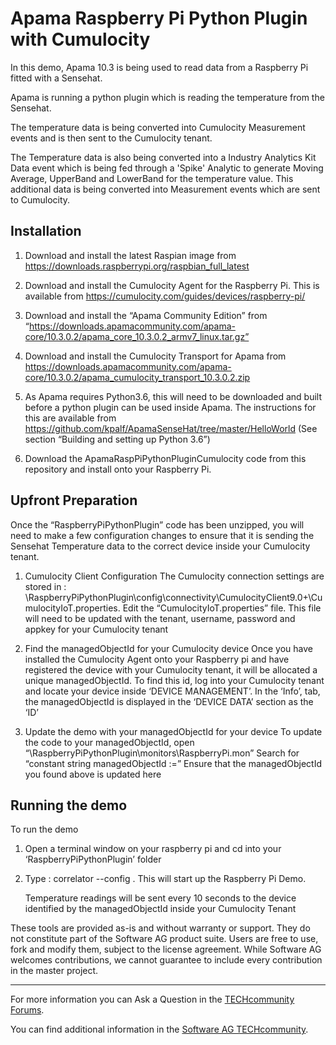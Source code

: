 # Apama Raspberry Pi Python Plugin with Cumulocity

In this demo, Apama 10.3 is being used to read data from a Raspberry Pi fitted with a Sensehat. 

Apama is running a python plugin which is reading the temperature from the Sensehat.

The temperature data is being converted into Cumulocity Measurement events and is then sent to the Cumulocity tenant.

The Temperature data is also being converted into a Industry Analytics Kit Data event which is being fed through a 'Spike' Analytic to generate Moving Average, UpperBand and LowerBand for the temperature value. This additional data is being converted into Measurement events which are sent to Cumulocity.

## Installation
1. Download and install the latest Raspian image from https://downloads.raspberrypi.org/raspbian_full_latest

2. Download and install the Cumulocity Agent for the Raspberry Pi. This is available from https://cumulocity.com/guides/devices/raspberry-pi/

3. Download and install the “Apama Community Edition” from “https://downloads.apamacommunity.com/apama-core/10.3.0.2/apama_core_10.3.0.2_armv7_linux.tar.gz”

4. Download and install the Cumulocity Transport for Apama from https://downloads.apamacommunity.com/apama-core/10.3.0.2/apama_cumulocity_transport_10.3.0.2.zip

5. As Apama requires Python3.6, this will need to be downloaded and built before a python plugin can be used inside Apama. The instructions for this are available from https://github.com/kpalf/ApamaSenseHat/tree/master/HelloWorld (See section “Building and setting up Python 3.6”)

6. Download the ApamaRaspPiPythonPluginCumulocity code from this repository and install onto your Raspberry Pi.

## Upfront Preparation
Once the “RaspberryPiPythonPlugin” code has been unzipped, you will need to make a few configuration changes to ensure that it is sending the Sensehat Temperature data to the correct device inside your Cumulocity tenant.

1. Cumulocity Client Configuration
  The Cumulocity connection settings are stored in :
\RaspberryPiPythonPlugin\config\connectivity\CumulocityClient9.0+\CumulocityIoT.properties.
  Edit the “CumulocityIoT.properties” file. This file will need to be updated with the tenant, username, password and appkey for your Cumulocity tenant

2. Find the managedObjectId for your Cumulocity device
  Once you have installed the Cumulocity Agent onto your Raspberry pi and have registered the device with your Cumulocity tenant, it will be allocated a unique managedObjectId. To find this id, log into your Cumulocity tenant and locate your device inside ‘DEVICE MANAGEMENT’. In the ‘Info’, tab, the managedObjectId is displayed in the ‘DEVICE DATA’ section as the ‘ID’

3. Update the demo with your managedObjectId for your device
  To update the code to your managedObjectId, open “\RaspberryPiPythonPlugin\monitors\RaspberryPi.mon”
  Search for “constant string managedObjectId :=”
  Ensure that the managedObjectId you found above is updated here

## Running the demo
To run the demo

1. Open a terminal window on your raspberry pi and cd into your ‘RaspberryPiPythonPlugin’ folder
2. Type : correlator --config .
This will start up the Raspberry Pi Demo. 
  
    Temperature readings will be sent every 10 seconds to the device identified by the managedObjectId inside your Cumulocity Tenant


These tools are provided as-is and without warranty or support. They do not constitute part of the Software AG product suite. Users are free to use, fork and modify them, subject to the license agreement. While Software AG welcomes contributions, we cannot guarantee to include every contribution in the master project.
__________________
For more information you can Ask a Question in the [TECHcommunity Forums](http://tech.forums.softwareag.com/techjforum/forums/list.page?product=apama).

You can find additional information in the [Software AG TECHcommunity](http://techcommunity.softwareag.com/home/-/product/name/apama).
